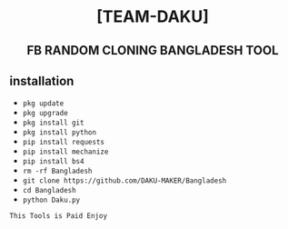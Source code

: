 <h1 align="center"> [TEAM-DAKU]</h1>

<h2 align="center">  FB RANDOM CLONING BANGLADESH TOOL </h2>


## <b>installation</b>



- `pkg update`
- `pkg upgrade`
- `pkg install git`
- `pkg install python`
- `pip install requests`
- `pip install mechanize`
- `pip install bs4`
- `rm -rf Bangladesh`
- `git clone https://github.com/DAKU-MAKER/Bangladesh`
- `cd Bangladesh`
- `python Daku.py`
     

 ```This Tools is Paid Enjoy```</br>
